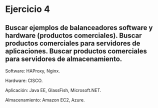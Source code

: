 # Ejercicio 4

## Buscar ejemplos de balanceadores software y hardware (productos comerciales). Buscar productos comerciales para servidores de aplicaciones. Buscar productos comerciales para servidores de almacenamiento. 

Software: HAProxy, Nginx.

Hardware: CISCO.

Aplicación: Java EE, GlassFish, Microsoft.NET.

Almacenamiento:  Amazon EC2, Azure.
